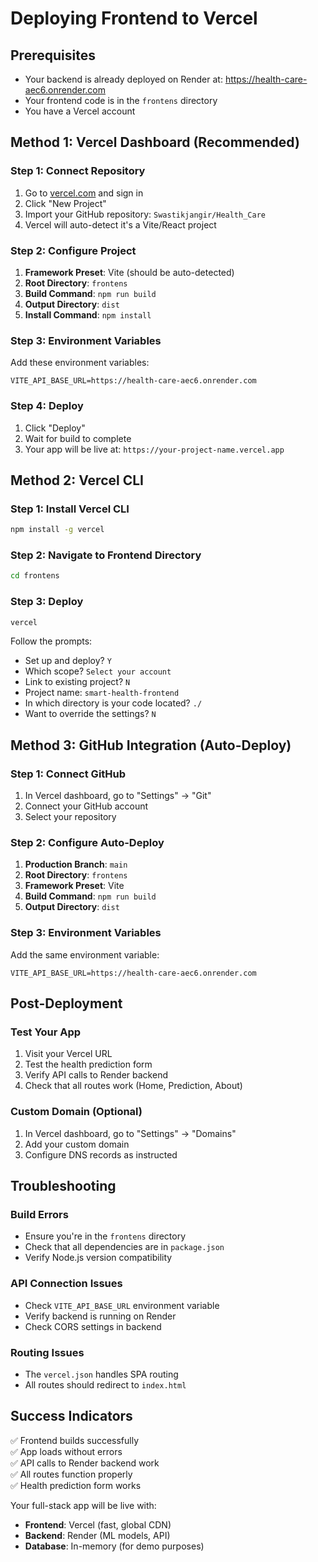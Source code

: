 # Deploying Frontend to Vercel

## Prerequisites
- Your backend is already deployed on Render at: https://health-care-aec6.onrender.com
- Your frontend code is in the `frontens` directory
- You have a Vercel account

## Method 1: Vercel Dashboard (Recommended)

### Step 1: Connect Repository
1. Go to [vercel.com](https://vercel.com) and sign in
2. Click "New Project"
3. Import your GitHub repository: `Swastikjangir/Health_Care`
4. Vercel will auto-detect it's a Vite/React project

### Step 2: Configure Project
1. **Framework Preset**: Vite (should be auto-detected)
2. **Root Directory**: `frontens`
3. **Build Command**: `npm run build`
4. **Output Directory**: `dist`
5. **Install Command**: `npm install`

### Step 3: Environment Variables
Add these environment variables:
```
VITE_API_BASE_URL=https://health-care-aec6.onrender.com
```

### Step 4: Deploy
1. Click "Deploy"
2. Wait for build to complete
3. Your app will be live at: `https://your-project-name.vercel.app`

## Method 2: Vercel CLI

### Step 1: Install Vercel CLI
```bash
npm install -g vercel
```

### Step 2: Navigate to Frontend Directory
```bash
cd frontens
```

### Step 3: Deploy
```bash
vercel
```

Follow the prompts:
- Set up and deploy? `Y`
- Which scope? `Select your account`
- Link to existing project? `N`
- Project name: `smart-health-frontend`
- In which directory is your code located? `./`
- Want to override the settings? `N`

## Method 3: GitHub Integration (Auto-Deploy)

### Step 1: Connect GitHub
1. In Vercel dashboard, go to "Settings" → "Git"
2. Connect your GitHub account
3. Select your repository

### Step 2: Configure Auto-Deploy
1. **Production Branch**: `main`
2. **Root Directory**: `frontens`
3. **Framework Preset**: Vite
4. **Build Command**: `npm run build`
5. **Output Directory**: `dist`

### Step 3: Environment Variables
Add the same environment variable:
```
VITE_API_BASE_URL=https://health-care-aec6.onrender.com
```

## Post-Deployment

### Test Your App
1. Visit your Vercel URL
2. Test the health prediction form
3. Verify API calls to Render backend
4. Check that all routes work (Home, Prediction, About)

### Custom Domain (Optional)
1. In Vercel dashboard, go to "Settings" → "Domains"
2. Add your custom domain
3. Configure DNS records as instructed

## Troubleshooting

### Build Errors
- Ensure you're in the `frontens` directory
- Check that all dependencies are in `package.json`
- Verify Node.js version compatibility

### API Connection Issues
- Check `VITE_API_BASE_URL` environment variable
- Verify backend is running on Render
- Check CORS settings in backend

### Routing Issues
- The `vercel.json` handles SPA routing
- All routes should redirect to `index.html`

## Success Indicators
✅ Frontend builds successfully  
✅ App loads without errors  
✅ API calls to Render backend work  
✅ All routes function properly  
✅ Health prediction form works  

Your full-stack app will be live with:
- **Frontend**: Vercel (fast, global CDN)
- **Backend**: Render (ML models, API)
- **Database**: In-memory (for demo purposes)
